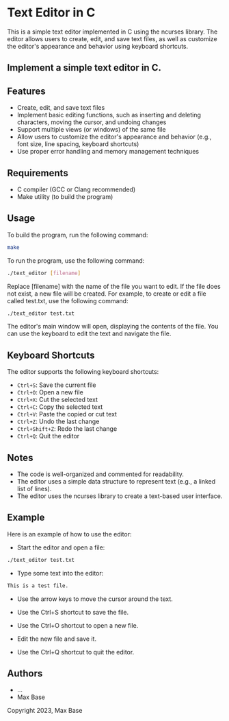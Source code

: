 # Text Editor in C

This is a simple text editor implemented in C using the ncurses library. The editor allows users to create, edit, and save text files, as well as customize the editor's appearance and behavior using keyboard shortcuts.

## Implement a simple text editor in C.

## Features

- Create, edit, and save text files
- Implement basic editing functions, such as inserting and deleting characters, moving the cursor, and undoing changes
- Support multiple views (or windows) of the same file
- Allow users to customize the editor's appearance and behavior (e.g., font size, line spacing, keyboard shortcuts)
- Use proper error handling and memory management techniques

## Requirements

- C compiler (GCC or Clang recommended)
- Make utility (to build the program)

## Usage

To build the program, run the following command:

```bash
make
```

To run the program, use the following command:

```bash
./text_editor [filename]
```

Replace [filename] with the name of the file you want to edit. If the file does not exist, a new file will be created. For example, to create or edit a file called test.txt, use the following command:

```bash
./text_editor test.txt
```

The editor's main window will open, displaying the contents of the file. You can use the keyboard to edit the text and navigate the file.

## Keyboard Shortcuts

The editor supports the following keyboard shortcuts:

- `Ctrl+S`: Save the current file
- `Ctrl+O`: Open a new file
- `Ctrl+X`: Cut the selected text
- `Ctrl+C`: Copy the selected text
- `Ctrl+V`: Paste the copied or cut text
- `Ctrl+Z`: Undo the last change
- `Ctrl+Shift+Z`: Redo the last change
- `Ctrl+Q`: Quit the editor

## Notes

- The code is well-organized and commented for readability.
- The editor uses a simple data structure to represent text (e.g., a linked list of lines).
- The editor uses the ncurses library to create a text-based user interface.

## Example

Here is an example of how to use the editor:

- Start the editor and open a file:

```bash
./text_editor test.txt
```

- Type some text into the editor:
```bash
This is a test file.
```

- Use the arrow keys to move the cursor around the text.

- Use the Ctrl+S shortcut to save the file.

- Use the Ctrl+O shortcut to open a new file.

- Edit the new file and save it.

- Use the Ctrl+Q shortcut to quit the editor.

## Authors

- ...
- Max Base

Copyright 2023, Max Base
